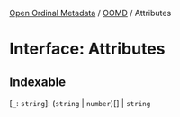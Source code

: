[Open Ordinal Metadata](../../README.md) / [OOMD](../README.md) / Attributes

# Interface: Attributes

## Indexable

 \[`_`: `string`\]: (`string` \| `number`)[] \| `string`
